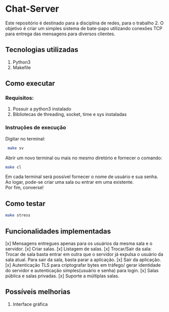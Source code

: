 # Chat-Server
Este repositório é destinado para a disciplina de redes, para o trabalho 2. O objetivo é criar um simples sistema de bate-papo utilizando conexões TCP para entrega das mensagens para diversos clientes.

## Tecnologias utilizadas
1. Python3
2. Makefile

## Como executar 
### Requisitos:
1. Possuir a python3 instalado
2. Bibliotecas de threading, socket, time e sys instaladas

### Instruções de execução
Digitar no terminal:
```bash
 make sv
``` 
Abrir um novo terminal ou mais no mesmo diretório e fornecer o comando:
```bash
make cl
```
Em cada terminal será possível fornecer o nome de usuário e sua senha.<br>
Ao logar, pode-se criar uma sala ou entrar em uma existente.<br>
Por fim, converse!

## Como testar
```bash
make stress
```

## Funcionalidades implementadas
[x] Mensagens entregues apenas para os usuários da mesma sala e o servidor.
[x] Criar salas.
[x] Listagem de salas.
[x] Trocar/Sair da sala: Trocar de sala basta entrar em outra que o servidor já expulsa o usuário da sala atual. Para sair da sala, basta parar a aplicação. 
[x] Sair da aplicação.
[x] Autenticação TLS para criptografar bytes em tráfego/ gerar identidade do servidor e autenticação simples(usuário e senha) para login.
[x] Salas pública e salas privadas.
[x] Suporte a múltiplas salas.

## Possíveis melhorias 
1. Interface gráfica



